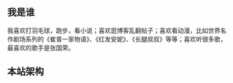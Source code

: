 ---
---

## 我是谁

我喜欢打羽毛球，跑步，看小说；喜欢逛博客乱翻帖子；喜欢看动漫，比如世界名作剧场系列的《崔普一家物语》、《红发安妮》、《长腿叔叔》等等；喜欢听很多歌，最喜欢的歌手是张国荣。

## 本站架构
